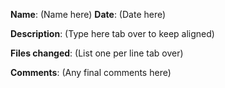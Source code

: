 **Name**: (Name here)
**Date**: (Date here) 

**Description**: (Type here
                  tab over to keep aligned)
                  
**Files changed**: (List one per line
                    tab over)
                    
**Comments**: (Any final comments here)
